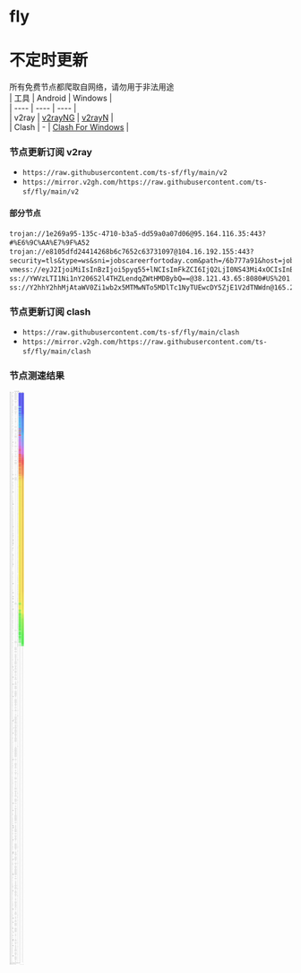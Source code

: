 # fly
# 不定时更新
所有免费节点都爬取自网络，请勿用于非法用途  
|  工具  | Android  | Windows  |  
|  ----  | ----   | ----  |  
| v2ray  | [v2rayNG](https://github.com/2dust/v2rayNG/releases) | [v2rayN](https://github.com/2dust/v2rayN/releases) |  
| Clash  | - | [Clash For Windows](https://github.com/2dust/clashN/releases) | 
  
### 节点更新订阅  v2ray
- `https://raw.githubusercontent.com/ts-sf/fly/main/v2`  
- `https://mirror.v2gh.com/https://raw.githubusercontent.com/ts-sf/fly/main/v2`  

#### 部分节点  
``` 
trojan://1e269a95-135c-4710-b3a5-dd59a0a07d06@95.164.116.35:443?#%E6%9C%AA%E7%9F%A52
trojan://e8105dfd24414268b6c7652c63731097@104.16.192.155:443?security=tls&type=ws&sni=jobscareerfortoday.com&path=/6b777a91&host=jobscareerfortoday.com#%E6%9C%AA%E7%9F%A53
vmess://eyJ2IjoiMiIsInBzIjoi5pyq55+lNCIsImFkZCI6IjQ2LjI0NS43Mi4xOCIsInBvcnQiOiI1NDI1IiwiaWQiOiJiZjQzOWUyMi1iYTgwLTQ2ZTgtOGQ5NS1kZDNmNGFkOTI2YjAiLCJhaWQiOiIwIiwic2N5IjoiYXV0byIsIm5ldCI6InRjcCIsInR5cGUiOiJodHRwIiwiaG9zdCI6InNwZWVkdGVzdC5uZXQiLCJwYXRoIjoiLyIsInRscyI6IiIsInNuaSI6IiIsInRlc3RfbmFtZSI6IjQifQ==
ss://YWVzLTI1Ni1nY206S2l4THZLendqZWtHMDBybQ==@38.121.43.65:8080#US%201.9MB%2Fs
ss://Y2hhY2hhMjAtaWV0Zi1wb2x5MTMwNTo5MDlTc1NyTUEwcDY5ZjE1V2dTNWdn@165.22.238.239:44386#%E6%9C%AA%E7%9F%A55
```
### 节点更新订阅  clash
- `https://raw.githubusercontent.com/ts-sf/fly/main/clash`  
- `https://mirror.v2gh.com/https://raw.githubusercontent.com/ts-sf/fly/main/clash`  

### 节点测速结果
![image](traffic.png)
